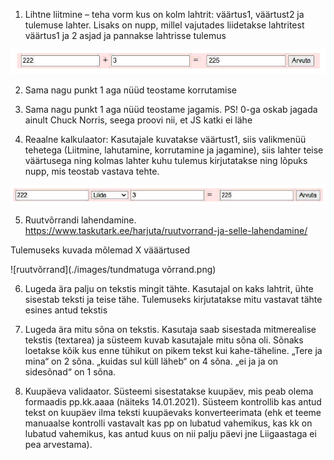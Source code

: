 1.  Lihtne liitmine – teha vorm kus on kolm lahtrit: väärtus1, väärtust2 ja tulemuse lahter. Lisaks on nupp, millel vajutades liidetakse lahtritest väärtus1 ja 2 asjad ja pannakse lahtrisse tulemus

![liitmine](./images/liitmine.png)

2. Sama nagu punkt 1 aga nüüd teostame korrutamise

3. Sama nagu punkt 1 aga nüüd teostame jagamis. PS! 0-ga oskab jagada ainult Chuck Norris, seega proovi nii, et JS katki ei lähe

4. Reaalne kalkulaator: Kasutajale kuvatakse väärtust1, siis valikmenüü tehetega (Liitmine, lahutamine, korrutamine ja jagamine), siis lahter teise väärtusega ning kolmas lahter kuhu tulemus kirjutatakse ning lõpuks nupp, mis teostab vastava tehte.

![kalkulaator](./images/kalkulaator.png)

5. Ruutvõrrandi lahendamine. https://www.taskutark.ee/harjuta/ruutvorrand-ja-selle-lahendamine/

Tulemuseks kuvada mõlemad X vääärtused

![ruutvõrrand](./images/tundmatuga võrrand.png)

6. Lugeda ära palju on tekstis mingit tähte. Kasutajal on kaks lahtrit, ühte sisestab teksti ja teise tähe. Tulemuseks kirjutatakse mitu vastavat tähte esines antud tekstis

7. Lugeda ära mitu sõna on tekstis. Kasutaja saab sisestada mitmerealise tekstis (textarea) ja süsteem kuvab kasutajale mitu sõna oli. Sõnaks loetakse kõik kus enne tühikut on pikem tekst kui kahe-täheline. „Tere ja mina“ on 2 sõna. „kuidas sul küll läheb“ on 4 sõna. „ei ja ja on sidesõnad“ on 1 sõna.

8. Kuupäeva validaator. Süsteemi sisestatakse kuupäev, mis peab olema formaadis pp.kk.aaaa (näiteks 14.01.2021). Süsteem kontrollib kas antud tekst on kuupäev ilma teksti kuupäevaks konverteerimata (ehk et teeme manuaalse kontrolli vastavalt kas pp on lubatud vahemikus, kas kk on lubatud vahemikus, kas antud kuus on nii palju päevi jne Liigaastaga ei pea arvestama).
